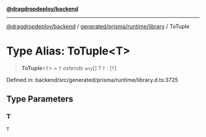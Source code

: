 [**@dragdropdeploy/backend**](../../../../../README.md)

***

[@dragdropdeploy/backend](../../../../../README.md) / [generated/prisma/runtime/library](../README.md) / ToTuple

# Type Alias: ToTuple\<T\>

> **ToTuple**\<`T`\> = `T` *extends* `any`[] ? `T` : \[`T`\]

Defined in: backend/src/generated/prisma/runtime/library.d.ts:3725

## Type Parameters

### T

`T`
